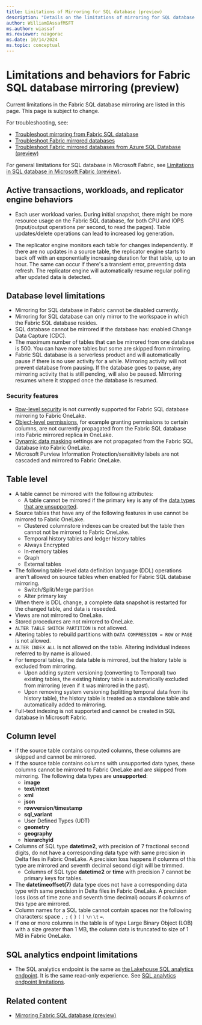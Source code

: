 ```yaml
---
title: Limitations of Mirroring for SQL database (preview)
description: "Details on the limitations of mirroring for SQL database in Fabric."
author: WilliamDAssafMSFT
ms.author: wiassaf
ms.reviewer: nzagorac
ms.date: 10/14/2024
ms.topic: conceptual
---
```

# Limitations and behaviors for Fabric SQL database mirroring (preview)

Current limitations in the Fabric SQL database mirroring are listed in this page. This page is subject to change.

For troubleshooting, see:

- [Troubleshoot mirroring from Fabric SQL database](mirroring-troubleshooting.md)
- [Troubleshoot Fabric mirrored databases](../mirrored-database/troubleshooting.md)
- [Troubleshoot Fabric mirrored databases from Azure SQL Database (preview)](../mirrored-database/azure-sql-database-troubleshoot.md)

For general limitations for SQL database in Microsoft Fabric, see [Limitations in SQL database in Microsoft Fabric (preview)](limitations.md).

## Active transactions, workloads, and replicator engine behaviors

- Each user workload varies. During initial snapshot, there might be more resource usage on the Fabric SQL database, for both CPU and IOPS (input/output operations per second, to read the pages). Table updates/delete operations can lead to increased log generation.

- The replicator engine monitors each table for changes independently. If there are no updates in a source table, the replicator engine starts to back off with an exponentially increasing duration for that table, up to an hour. The same can occur if there's a transient error, preventing data refresh. The replicator engine will automatically resume regular polling after updated data is detected.

## Database level limitations

- Mirroring for SQL database in Fabric cannot be disabled currently.
- Mirroring for SQL database can only mirror to the workspace in which the Fabric SQL database resides.
- SQL database cannot be mirrored if the database has: enabled Change Data Capture (CDC).
- The maximum number of tables that can be mirrored from one database is 500. You can have more tables but some are skipped from mirroring.
- Fabric SQL database is a serverless product and will automatically pause if there is no user activity for a while. Mirroring activity will not prevent database from pausing. If the database goes to pause, any mirroring activity that is still pending, will also be paused. Mirroring resumes where it stopped once the database is resumed.

### Security features

- [Row-level security](/sql/relational-databases/security/row-level-security?view=fabric&preserve-view=true) is not currently supported for Fabric SQL database mirroring to Fabric OneLake.
- [Object-level permissions](/sql/t-sql/statements/grant-object-permissions-transact-sql?view=fabric&preserve-view=true), for example granting permissions to certain columns, are not
    currently propagated from the Fabric SQL database into Fabric mirrored replica in OneLake.
- [Dynamic data masking](/sql/relational-databases/security/dynamic-data-masking?view=fabric&preserve-view=true) settings are not propagated from the Fabric SQL database into Fabric OneLake.
- Microsoft Purview Information Protection/sensitivity labels are not cascaded and mirrored to Fabric OneLake.

## Table level

- A table cannot be mirrored with the following attributes:
   - A table cannot be mirrored if the primary key is any of the [data types that are unsupported](#column-level).
- Source tables that have any of the following features in use cannot be mirrored to Fabric OneLake.
   - Clustered columnstore indexes can be created but the table then cannot not be mirrored to Fabric OneLake.
   - Temporal history tables and ledger history tables
   - Always Encrypted
   - In-memory tables
   - Graph
   - External tables
- The following table-level data definition language (DDL) operations aren't allowed on source tables when enabled for Fabric SQL database mirroring.
   - Switch/Split/Merge partition
   - Alter primary key
- When there is DDL change, a complete data snapshot is restarted for the changed table, and data is reseeded.
- Views are not mirrored to OneLake.
- Stored procedures are not mirrored to OneLake.
- `ALTER TABLE SWITCH PARTITION` is not allowed.
- Altering tables to rebuild partitions with `DATA COMPRESSION = ROW` or `PAGE` is not allowed.
- `ALTER INDEX ALL` is not allowed on the table. Altering individual indexes referred to by name is allowed.
- For temporal tables, the data table is mirrored, but the history table is excluded from mirroring.
   - Upon adding system versioning (converting to Temporal) two existing tables, the existing history table is automatically excluded from mirroring (even if it was mirrored in the past).
   - Upon removing system versioning (splitting temporal data from its history table), the history table is treated as a standalone table and automatically added to mirroring.
- Full-text indexing is not supported and cannot be created in SQL database in Microsoft Fabric.

## Column level

- If the source table contains computed columns, these columns are skipped and cannot be mirrored.
- If the source table contains columns with unsupported data types, these columns cannot be mirrored to Fabric OneLake and are skipped from mirroring. The following data types are
    **unsupported**:
   - **image**
   - **text**/**ntext**
   - **xml**
   - **json**
   - **rowversion**/**timestamp**
   - **sql_variant**
   - User Defined Types (UDT)
   - **geometry**
   - **geography**
   - **hierarchyid**
- Columns of SQL type **datetime2**, with precision of 7 fractional second digits, do not have a corresponding data type with same precision in Delta files in Fabric OneLake. A precision loss happens if columns of this type are mirrored and seventh decimal second digit will be trimmed.
   - Columns of SQL type **datetime2** or **time** with precision 7 cannot be primary keys for tables.
- The **datetimeoffset(7)** data type does not have a corresponding data type with same precision in Delta files in Fabric OneLake. A precision loss (loss of time zone and seventh time decimal) occurs if columns of this type are mirrored.
- Column names for a SQL table cannot contain spaces nor the following characters: space `,` `;` `{` `}` `(` `)` `\n` `\t` `=`.
- If one or more columns in the table is of type Large Binary Object (LOB) with a size greater than 1 MB, the column data is truncated to size of 1 MB in Fabric OneLake.

## SQL analytics endpoint limitations

- The SQL analytics endpoint is the same as [the Lakehouse SQL analytics endpoint](../../data-engineering/lakehouse-overview.md#lakehouse-sql-analytics-endpoint). It is the same read-only experience. See [SQL analytics endpoint limitations](../../data-warehouse/limitations.md#limitations-of-the-sql-analytics-endpoint).

## Related content

- [Mirroring Fabric SQL database (preview)](mirroring-overview.md)
